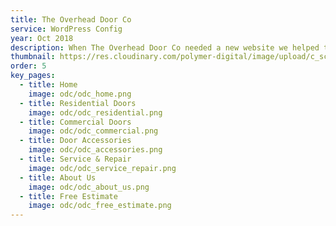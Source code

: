 ```yaml
---
title: The Overhead Door Co
service: WordPress Config
year: Oct 2018
description: When The Overhead Door Co needed a new website we helped them out! We aided them in configuring WordPress and branding it with their colors. Once that was completed we handled the content insertion and were able to get them up and running at an affordable price.
thumbnail: https://res.cloudinary.com/polymer-digital/image/upload/c_scale,w_1400/v1/pd-website/work/odc/odc_home.jpg
order: 5
key_pages: 
  - title: Home
    image: odc/odc_home.png
  - title: Residential Doors
    image: odc/odc_residential.png
  - title: Commercial Doors
    image: odc/odc_commercial.png
  - title: Door Accessories
    image: odc/odc_accessories.png
  - title: Service & Repair
    image: odc/odc_service_repair.png
  - title: About Us
    image: odc/odc_about_us.png
  - title: Free Estimate
    image: odc/odc_free_estimate.png
---
```

